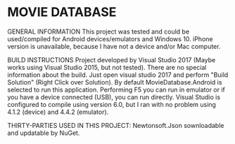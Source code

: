 # MOVIE DATABASE

GENERAL INFORMATION
	This project was tested and could be used/compiled for Android devices/emulators and Windows 10.
	iPhone version is unavailable, because I have not a device and/or Mac computer.
	
BUILD INSTRUCTIONS
	Project developed by Visual Studio 2017 (Maybe works using Visual Studio 2015, but not tested).
	There are no special information about the build. Just open visual studio 2017 and perform "Build Solution" (Right Click over Solution).
	By default MovieDatabase.Android is selected to run this application.
	Performing F5 you can run in emulator or if you have a device connected (USB), you can run directly.
	Visual Studio is configured to compile using version 6.0, but I ran with no problem using 4.1.2 (device) and 4.4.2 (emulator).

THIRTY-PARTIES USED IN THIS PROJECT:
	Newtonsoft.Json sownloadable and updatable by NuGet.